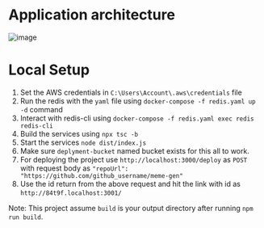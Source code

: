 # Application architecture

![image](https://github.com/arsalanhub/vercel/assets/53657473/0defddca-0aec-4b5e-8df7-db7674bcf662)

# Local Setup

1. Set the AWS credentials in `C:\Users\Account\.aws\credentials` file
2. Run the redis with the `yaml` file using `docker-compose -f redis.yaml up -d` command
3. Interact with redis-cli using `docker-compose -f redis.yaml exec redis redis-cli`
4. Build the services using `npx tsc -b`
5. Start the services `node dist/index.js`
6. Make sure `deplyment-bucket` named bucket exists for this all to work.
7. For deploying the project use `http://localhost:3000/deploy` as `POST` with request body as `"repoUrl": "https://github.com/github_username/meme-gen"`
8. Use the id return from the above request and hit the link with id as `http://84t9f.localhost:3001/`

Note: This project assume `build` is your output directory after running `npm run build`.
